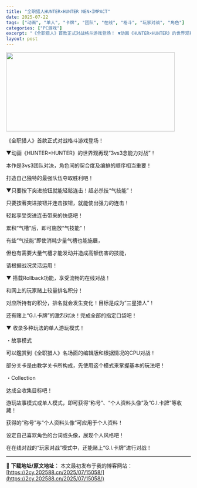 ```yaml
---
title: "全职猎人HUNTER×HUNTER NEN×IMPACT"
date: 2025-07-22
tags: ["动画", "单人", "卡牌", "团队", "在线", "格斗", "玩家对战", "角色"]
categories: ["PC游戏"]
excerpt: "《全职猎人》首款正式对战格斗游戏登场！ ▼动画《HUNTER×HUNTER》的世界观再现“3vs3念能力对战”！ 本作是3vs3团队对决，角色间的契合度及编排的顺序相当重要！ 打造自己独特的最强队伍夺取胜利吧！ ▼只要按下突进按钮就能轻鬆连击！超必杀技“气技能”！ 只要按著突进按钮并连击按钮，就能使&hellip;"
layout: post
---
```


<img class="aligncenter size-full wp-image-15067" src="https://2cy.202588.cn/wp-content/uploads/2025/07/2025072212491630.webp" alt="" width="460" height="215" />

《全职猎人》首款正式对战格斗游戏登场！

▼动画《HUNTER×HUNTER》的世界观再现“3vs3念能力对战”！

本作是3vs3团队对决，角色间的契合度及编排的顺序相当重要！

打造自己独特的最强队伍夺取胜利吧！

▼只要按下突进按钮就能轻鬆连击！超必杀技“气技能”！

只要按著突进按钮并连击按钮，就能使出强力的连击！

轻鬆享受突进连击带来的快感吧！

累积“气槽”后，即可施放“气技能”！

有些“气技能”即使消耗少量气槽也能施展，

但也有需要大量气槽才能发动并造成高额伤害的技能，

请根据战况灵活运用！

▼ 搭载Rollback功能，享受流畅的在线对战！

和网上的玩家赌上较量排名积分！

对应所持有的积分，排名就会发生变化！目标是成为“三星猎人”！

还有赌上“G.I.卡牌”的激烈对决！完成全部的指定口袋吧！

▼ 收录多种玩法的单人游玩模式！

・故事模式

可以鑑赏到《全职猎人》名场面的编辑版和根据情况的CPU对战！

部分关卡是由教学关卡所构成，先使用这个模式来掌握基本的玩法吧！

・Collection

达成全收集目标吧！

游玩故事模式或单人模式，即可获得“称号”、“个人资料头像”及“G.I.卡牌”等收藏！

获得的“称号”与“个人资料头像”可应用于个人资料！

设定自己喜欢角色的台词或头像，展现个人风格吧！

在在线对战的“玩家对战”模式中，还能赌上“G.I.卡牌”进行对战！

---
📖 **下载地址/原文地址：** 本文最初发布于我的博客网站：[https://2cy.202588.cn/2025/07/15058/](https://2cy.202588.cn/2025/07/15058/)

